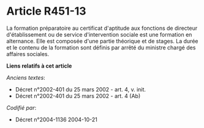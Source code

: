 # Article R451-13

La formation préparatoire au certificat d'aptitude aux fonctions de directeur d'établissement ou de service d'intervention
sociale est une formation en alternance. Elle est composée d'une partie théorique et de stages. La durée et le contenu de la
formation sont définis par arrêté du ministre chargé des affaires sociales.

**Liens relatifs à cet article**

_Anciens textes_:

  - Décret n°2002-401 du 25 mars 2002 - art. 4, v. init.
  - Décret n°2002-401 du 25 mars 2002 - art. 4 (Ab)

_Codifié par_:

  - Décret n°2004-1136 2004-10-21
